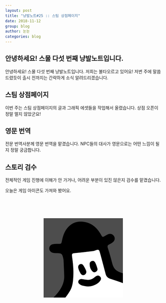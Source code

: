 ```yaml
---
layout: post
title: "냥발노트#25 :: 스팀 상점페이지"
date: 2018-11-12
group: blog
author: 눈눈
categories: blog
---
```


## 안녕하세요! 스물 다섯 번째 냥발노트입니다.

안녕하세요! 스물 다섯 번째 냥발노트입니다.
저희는 불타오르고 있어요! 저번 주에 말씀드렸듯이 출시 전까지는 간략하게 소식 알려드리겠습니다.


## 스팀 상점페이지
이번 주는 스팀 상점페이지의 글과 그래픽 에셋들을 작업해서 올렸습니다. 상점 오픈이 정말 멀지 않았군요!

## 영문 번역
전문 번역사분께 영문 번역을 맡겼습니다. NPC들의 대사가 영문으로는 어떤 느낌이 될지 정말 궁금합니다.

## 스토리 검수
전체적인 게임 진행에 이해가 안 가거나, 어려운 부분이 있진 않은지 검수를 맡겼습니다.

오늘은 게임 아이콘도 가져와 봤어요.



<div style="width:256px; height:256px; margin:auto; margin-top:80px;">
  <img src="\img\post\2018-11\icon.png">
  <div>
